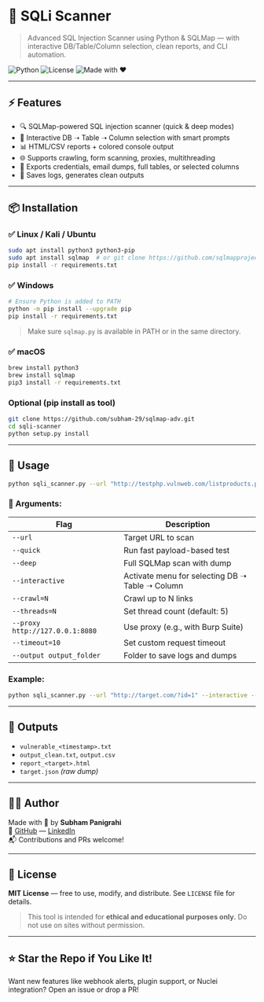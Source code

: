 # 🔐 SQLi Scanner

> Advanced SQL Injection Scanner using Python & SQLMap — with interactive DB/Table/Column selection, clean reports, and CLI automation.

![Python](https://img.shields.io/badge/Python-3.6+-blue?logo=python)
![License](https://img.shields.io/github/license/yourusername/sqli-scanner)
![Made with ❤️](https://img.shields.io/badge/Made%20by-Subham%20Panigrahi-green)

---

## ⚡ Features

- 🔍 SQLMap-powered SQL injection scanner (quick & deep modes)
- 🧠 Interactive DB ➝ Table ➝ Column selection with smart prompts
- 📊 HTML/CSV reports + colored console output
- 🌐 Supports crawling, form scanning, proxies, multithreading
- 🧪 Exports credentials, email dumps, full tables, or selected columns
- 🧾 Saves logs, generates clean outputs

---

## 📦 Installation

### ✅ Linux / Kali / Ubuntu
```bash
sudo apt install python3 python3-pip
sudo apt install sqlmap  # or git clone https://github.com/sqlmapproject/sqlmap
pip install -r requirements.txt
```

### ✅ Windows
```bash
# Ensure Python is added to PATH
python -m pip install --upgrade pip
pip install -r requirements.txt
```

> Make sure `sqlmap.py` is available in PATH or in the same directory.

### ✅ macOS
```bash
brew install python3
brew install sqlmap
pip3 install -r requirements.txt
```

### Optional (pip install as tool)
```bash
git clone https://github.com/subham-29/sqlmap-adv.git
cd sqli-scanner
python setup.py install
```

---

## 🚀 Usage

```bash
python sqli_scanner.py --url "http://testphp.vulnweb.com/listproducts.php?cat=1"
```

### 🔧 Arguments:
| Flag | Description |
|------|-------------|
| `--url` | Target URL to scan |
| `--quick` | Run fast payload-based test |
| `--deep` | Full SQLMap scan with dump |
| `--interactive` | Activate menu for selecting DB ➝ Table ➝ Column |
| `--crawl=N` | Crawl up to N links |       
| `--threads=N` | Set thread count (default: 5) |
| `--proxy http://127.0.0.1:8080` | Use proxy (e.g., with Burp Suite) |
| `--timeout=10` | Set custom request timeout |
| `--output output_folder` | Folder to save logs and dumps |

### Example:
```bash
python sqli_scanner.py --url "http://target.com/?id=1" --interactive --deep --proxy http://127.0.0.1:8080
```

---

## 📁 Outputs

- `vulnerable_<timestamp>.txt`
- `output_clean.txt`, `output.csv`
- `report_<target>.html`
- `target.json` *(raw dump)*

---

## 👨‍💻 Author

Made with 💚 by **Subham Panigrahi**  
🔗 [GitHub](https://github.com/subham-29) — [LinkedIn](https://www.linkedin.com/in/subham-panigrahi-495804322/)  
📬 Contributions and PRs welcome!

---

## 📜 License

**MIT License** — free to use, modify, and distribute. See `LICENSE` file for details.

> This tool is intended for **ethical and educational purposes only.** Do not use on sites without permission.

---

## ⭐ Star the Repo if You Like It!

Want new features like webhook alerts, plugin support, or Nuclei integration? Open an issue or drop a PR!
